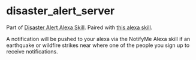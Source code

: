 # disaster_alert_server
Part of [Disaster Alert Alexa Skill](https://devpost.com/software/disaster-alert). Paired with [this alexa skill](https://github.com/KW-M/CruzHacks-Alexa-skill).

A notification will be pushed to your alexa via the NotifyMe Alexa skill if an earthquake or wildfire strikes near where one of the people you sign up to receive notifications. 
